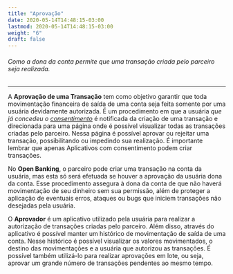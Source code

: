 ```yaml
---
title: "Aprovação"
date: 2020-05-14T14:48:15-03:00
lastmod: 2020-05-14T14:48:15-03:00
weight: "6"
draft: false
---
```


###### Como a dona da conta permite que uma transação criada pelo parceiro seja realizada.

------

A **Aprovação de uma Transação** tem como objetivo garantir que toda movimentação financeira de saída de uma conta seja feita somente por uma usuária devidamente autorizada. É um procedimento em que a usuária *que já concedeu o [consentimento](https://docs.openbank.stone.com.br/docs/consentimento-guides)* é notificada da criação de uma transação e direcionada para uma página onde é possível visualizar todas as transações criadas pelo parceiro. Nessa página é possível aprovar ou rejeitar uma transação, possibilitando ou impedindo sua realização. É importante lembrar que apenas Aplicativos com consentimento podem criar transações.

No **Open Banking**, o parceiro pode criar uma transação na conta da usuária, mas esta só será efetuada se houver a aprovação da usuária dona da conta. Esse procedimento assegura à dona da conta de que não haverá movimentação de seu dinheiro sem sua permissão, além de proteger a aplicação de eventuais erros, ataques ou bugs que iniciem transações não desejadas pela usuária.

O **Aprovador** é um aplicativo utilizado pela usuária para realizar a autorização de transações criadas pelo parceiro. Além disso, através do aplicativo é possível manter um histórico de movimentação de saída de uma conta. Nesse histórico é possível visualizar os valores movimentados, o destino das movimentações e a usuária que autorizou as transações. É possível também utilizá-lo para realizar aprovações em lote, ou seja, aprovar um grande número de transações pendentes ao mesmo tempo.
